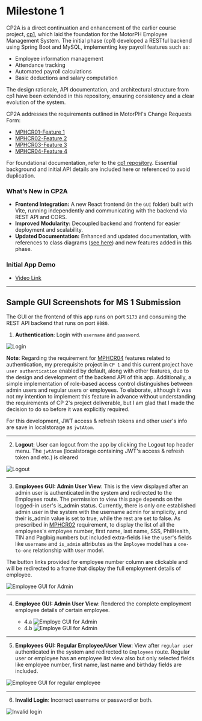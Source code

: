 # Milestone 1

CP2A is a direct continuation and enhancement of the earlier course project, [cp1](https://github.com/imperionite/cp1), which laid the foundation for the MotorPH Employee Management System. The initial phase (cp1) developed a RESTful backend using Spring Boot and MySQL, implementing key payroll features such as:

- Employee information management
- Attendance tracking
- Automated payroll calculations
- Basic deductions and salary computation

The design rationale, API documentation, and architectural structure from cp1 have been extended in this repository, ensuring consistency and a clear evolution of the system.

CP2A addresses the requirements outlined in MotorPH's Change Requests Form:

- [MPHCR01-Feature 1](https://docs.google.com/spreadsheets/d/1AHv2ht0gqcOINH_yn08s8NBn5DFM-7RIhZlnDWJyEpU/edit?gid=475634283#gid=475634283)
- [MPHCR02-Feature 2](https://docs.google.com/spreadsheets/d/1AHv2ht0gqcOINH_yn08s8NBn5DFM-7RIhZlnDWJyEpU/edit?gid=1902740868#gid=1902740868)
- [MPHCR03-Feature 3](https://docs.google.com/spreadsheets/d/1AHv2ht0gqcOINH_yn08s8NBn5DFM-7RIhZlnDWJyEpU/edit?gid=28244578#gid=28244578)
- [MPHCR04-Feature 4](https://docs.google.com/spreadsheets/d/1AHv2ht0gqcOINH_yn08s8NBn5DFM-7RIhZlnDWJyEpU/edit?gid=299960867#gid=299960867)

For foundational documentation, refer to the [cp1 repository](https://github.com/imperionite/cp1). Essential background and initial API details are included here or referenced to avoid duplication.

### What’s New in CP2A

- **Frontend Integration:** A new React frontend (in the `GUI` folder) built with Vite, running independently and communicating with the backend via REST API and CORS.
- **Improved Modularity:** Decoupled backend and frontend for easier deployment and scalability.
- **Updated Documentation:** Enhanced and updated documentation, with references to class diagrams ([see here](https://github.com/imperionite/cp2a/blob/main/CLASS_DIAGRAM.md)) and new features added in this phase.


### **Initial App Demo**

- [Video Link](https://drive.google.com/file/d/1l-3K0zTH12yEqkYBj3-DKKYak-y5KVra/view?usp=sharing)

---

## **Sample GUI Screenshots for MS 1 Submission**

The GUI or the frontend of this app runs on port `5173` and consuming the REST API backend that runs on port `8080`.

1. **Authentication**: Login with `username` and `password`.

![Login](https://drive.google.com/uc?id=11DNKKW9q_hB_-f_X4J73cmua9xE_T0Us)

**Note**: Regarding the requirement for [MPHCR04](https://docs.google.com/spreadsheets/d/1AHv2ht0gqcOINH_yn08s8NBn5DFM-7RIhZlnDWJyEpU/edit?gid=299960867#gid=299960867) features related to authentication, my prerequisite project in `CP 1` and this current project have `user authentication` enabled by default, along with other features, due to the design and development of the backend API of this app. Additionally, a simple implementation of role-based access control distinguishes between admin users and regular users or employees. To elaborate, although it was not my intention to implement this feature in advance without understanding the requirements of CP 2's project deliverable, but I am glad that I made the decision to do so before it was explicitly required.

For this development, JWT access & refresh tokens and other user's info are save in localstorage as `jwtAtom`.

---

2. **Logout**: User can logout from the app by clicking the Logout top header menu. The `jwtAtom` (localstorage containing JWT's access & refresh token and etc.) is cleared

![Logout](https://drive.google.com/uc?id=1GiFtAjQTk13KBvcs_E_Jg4SU0QBQYLaw)

---

3. **Employees GUI: Admin User View**: This is the view displayed after an admin user is authenticated in the system and redirected to the Employees route. The permission to view this page depends on the logged-in user's is_admin status. Currently, there is only one established admin user in the system with the username admin for simplicity, and their is_admin value is set to true, while the rest are set to false. As prescribed in [MPHCR02](https://docs.google.com/spreadsheets/d/1AHv2ht0gqcOINH_yn08s8NBn5DFM-7RIhZlnDWJyEpU/edit?gid=1902740868#gid=1902740868) requirement, to display the list of all the employees's employee number, first name, last name, SSS, PhilHealth, TIN and PagIbig numbers but included extra-fields like the user's fields like `username` and `is_admin` attributes as the `Employee` model has a `one-to-one` relationship with `User` model.

The button links provided for employee number column are clickable and will be redirected to a frame that display the full employment details of employee.

![Employee GUI for Admin](https://drive.google.com/uc?id=1v5wGq-J7MpczME5IivilYvxtdN9Xsp0l)

---

4. **Employee GUI: Admin User View**: Rendered the complete employment employee details of certain employee.

   - 4.a
     ![Employe GUI for Admin](https://drive.google.com/uc?id=1C2rG7ximAaHkwMGOGEhNyFeKFAXxTRF7)
   - 4.b
     ![Employe GUI for Admin](https://drive.google.com/uc?id=1k4Gobkr5ePjT48kPIq9reLOf7SrWSAvg)

---

5.  **Employees GUI: Regular Employee/User View**: View after `regular user` authenticated in the system and redirected to `Employees` route. Regular user or employee has an employee list view also but only selected fields like employee number, first name, last name and birthday fields are included.

![Employee GUI for regular employee](https://drive.google.com/uc?id=1OJ1JUT58MhQLTLe4CIk7Yp-xiMGKoNKz)

---

6. **Invalid Login**: Incorrect username or password or both.

![Invalid login](https://drive.google.com/uc?id=1JjnYNTru8VAFGfG8bE9XSsbTvLluAXgH)
